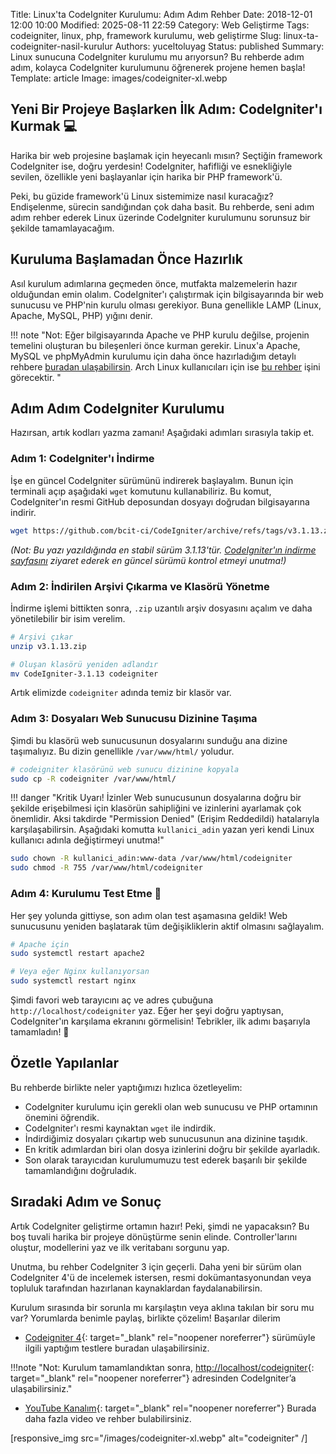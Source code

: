 Title: Linux'ta CodeIgniter Kurulumu: Adım Adım Rehber
Date: 2018-12-01 12:00 10:00
Modified: 2025-08-11 22:59
Category: Web Geliştirme
Tags: codeigniter, linux, php, framework kurulumu, web geliştirme
Slug: linux-ta-codeigniter-nasil-kurulur
Authors: yuceltoluyag
Status: published
Summary: Linux sunucuna CodeIgniter kurulumu mu arıyorsun? Bu rehberde adım adım, kolayca CodeIgniter kurulumunu öğrenerek projene hemen başla!
Template: article
Image: images/codeigniter-xl.webp

## Yeni Bir Projeye Başlarken İlk Adım: CodeIgniter'ı Kurmak 💻

Harika bir web projesine başlamak için heyecanlı mısın? Seçtiğin framework CodeIgniter ise, doğru yerdesin! CodeIgniter, hafifliği ve esnekliğiyle sevilen, özellikle yeni başlayanlar için harika bir PHP framework'ü.

Peki, bu güzide framework'ü Linux sistemimize nasıl kuracağız? Endişelenme, sürecin sandığından çok daha basit. Bu rehberde, seni adım adım rehber ederek Linux üzerinde CodeIgniter kurulumunu sorunsuz bir şekilde tamamlayacağım.

## Kuruluma Başlamadan Önce Hazırlık

Asıl kurulum adımlarına geçmeden önce, mutfakta malzemelerin hazır olduğundan emin olalım. CodeIgniter'ı çalıştırmak için bilgisayarında bir web sunucusu ve PHP'nin kurulu olması gerekiyor. Buna genellikle LAMP (Linux, Apache, MySQL, PHP) yığını denir.

!!! note "Not: Eğer bilgisayarında Apache ve PHP kurulu değilse, projenin temelini oluşturan bu bileşenleri önce kurman gerekir. Linux'a Apache, MySQL ve phpMyAdmin kurulumu için daha önce hazırladığım detaylı rehbere [buradan ulaşabilirsin](/linux-apache2-mysql-phpmyadmin-kurulumu/). Arch Linux kullanıcıları için ise [bu rehber](/arch-linux-lampp-kurulumu-php7x-mariadb-mysql-phpmyadmin/) işini görecektir. "

## Adım Adım CodeIgniter Kurulumu

Hazırsan, artık kodları yazma zamanı! Aşağıdaki adımları sırasıyla takip et.

### Adım 1: CodeIgniter'ı İndirme

İşe en güncel CodeIgniter sürümünü indirerek başlayalım. Bunun için terminali açıp aşağıdaki `wget` komutunu kullanabiliriz. Bu komut, CodeIgniter'ın resmi GitHub deposundan dosyayı doğrudan bilgisayarına indirir.

```bash
wget https://github.com/bcit-ci/CodeIgniter/archive/refs/tags/v3.1.13.zip
```

_(Not: Bu yazı yazıldığında en stabil sürüm 3.1.13'tür. [CodeIgniter'ın indirme sayfasını](https://codeigniter.com/download) ziyaret ederek en güncel sürümü kontrol etmeyi unutma!)_

### Adım 2: İndirilen Arşivi Çıkarma ve Klasörü Yönetme

İndirme işlemi bittikten sonra, `.zip` uzantılı arşiv dosyasını açalım ve daha yönetilebilir bir isim verelim.

```bash
# Arşivi çıkar
unzip v3.1.13.zip

# Oluşan klasörü yeniden adlandır
mv CodeIgniter-3.1.13 codeigniter
```

Artık elimizde `codeigniter` adında temiz bir klasör var.

### Adım 3: Dosyaları Web Sunucusu Dizinine Taşıma

Şimdi bu klasörü web sunucusunun dosyalarını sunduğu ana dizine taşımalıyız. Bu dizin genellikle `/var/www/html/` yoludur.

```bash
# codeigniter klasörünü web sunucu dizinine kopyala
sudo cp -R codeigniter /var/www/html/
```

!!! danger "Kritik Uyarı! İzinler Web sunucusunun dosyalarına doğru bir şekilde erişebilmesi için klasörün sahipliğini ve izinlerini ayarlamak çok önemlidir. Aksi takdirde "Permission Denied" (Erişim Reddedildi) hatalarıyla karşılaşabilirsin. Aşağıdaki komutta `kullanici_adin` yazan yeri kendi Linux kullanıcı adınla değiştirmeyi unutma!"

```bash
sudo chown -R kullanici_adin:www-data /var/www/html/codeigniter
sudo chmod -R 755 /var/www/html/codeigniter
```

### Adım 4: Kurulumu Test Etme 🎉

Her şey yolunda gittiyse, son adım olan test aşamasına geldik! Web sunucusunu yeniden başlatarak tüm değişikliklerin aktif olmasını sağlayalım.

```bash
# Apache için
sudo systemctl restart apache2

# Veya eğer Nginx kullanıyorsan
sudo systemctl restart nginx
```

Şimdi favori web tarayıcını aç ve adres çubuğuna `http://localhost/codeigniter` yaz. Eğer her şeyi doğru yaptıysan, CodeIgniter'ın karşılama ekranını görmelisin! Tebrikler, ilk adımı başarıyla tamamladın! 🚀

## Özetle Yapılanlar

Bu rehberde birlikte neler yaptığımızı hızlıca özetleyelim:

- CodeIgniter kurulumu için gerekli olan web sunucusu ve PHP ortamının önemini öğrendik.
- CodeIgniter'ı resmi kaynaktan `wget` ile indirdik.
- İndirdiğimiz dosyaları çıkartıp web sunucusunun ana dizinine taşıdık.
- En kritik adımlardan biri olan dosya izinlerini doğru bir şekilde ayarladık.
- Son olarak tarayıcıdan kurulumumuzu test ederek başarılı bir şekilde tamamlandığını doğruladık.

## Sıradaki Adım ve Sonuç

Artık CodeIgniter geliştirme ortamın hazır! Peki, şimdi ne yapacaksın? Bu boş tuvali harika bir projeye dönüştürme senin elinde. Controller'larını oluştur, modellerini yaz ve ilk veritabanı sorgunu yap.

Unutma, bu rehber CodeIgniter 3 için geçerli. Daha yeni bir sürüm olan CodeIgniter 4'ü de incelemek istersen, resmi dokümantasyonundan veya topluluk tarafından hazırlanan kaynaklardan faydalanabilirsin.

Kurulum sırasında bir sorunla mı karşılaştın veya aklına takılan bir soru mu var? Yorumlarda benimle paylaş, birlikte çözelim! Başarılar dilerim

- [Codeigniter 4](https://github.com/Baba-Project/ci4){: target="\_blank" rel="noopener noreferrer"} sürümüyle ilgili yaptığım testlere buradan ulaşabilirsiniz.

!!!note "Not: Kurulum tamamlandıktan sonra, [http://localhost/codeigniter](http://localhost/codeigniter){: target="\_blank" rel="noopener noreferrer"} adresinden CodeIgniter’a ulaşabilirsiniz."

- [YouTube Kanalım](https://www.youtube.com/channel/UCJyK4D5BcoPXjV5T8N8-liA?view_as=subscriber){: target="\_blank" rel="noopener noreferrer"}
  Burada daha fazla video ve rehber bulabilirsiniz.

[responsive_img src="/images/codeigniter-xl.webp" alt="codeigniter" /]
